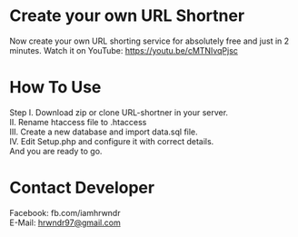 # Create your own URL Shortner

Now create your own URL shorting service for absolutely free and just in 2 minutes. 
Watch it on YouTube: https://youtu.be/cMTNIvqPjsc
# How To Use 

Step I. Download zip or clone URL-shortner in your server.<br />
II. Rename htaccess file to .htaccess<br />
III. Create a new database and import data.sql file.<br />
IV. Edit Setup.php and configure it with correct details.<br />
And you are ready to go.<br />

# Contact Developer

Facebook: fb.com/iamhrwndr<br />
E-Mail: hrwndr97@gmail.com<br />
